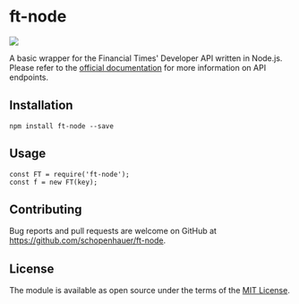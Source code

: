 # ft-node

<a href="https://codeclimate.com/github/schopenhauer/ft-node"><img src="https://codeclimate.com/github/schopenhauer/ft-node/badges/gpa.svg" /></a>

A basic wrapper for the Financial Times' Developer API written in Node.js. Please refer to the [official documentation](https://developer.ft.com/) for more information on API endpoints.

## Installation

```
npm install ft-node --save
```

## Usage

```node
const FT = require('ft-node');
const f = new FT(key);
```

## Contributing

Bug reports and pull requests are welcome on GitHub at https://github.com/schopenhauer/ft-node.

## License

The module is available as open source under the terms of the [MIT License](http://opensource.org/licenses/MIT).
